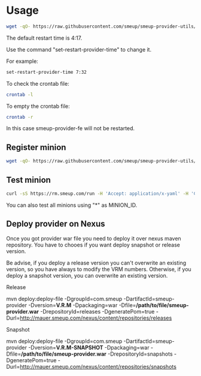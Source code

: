 # Usage

```bash
wget -qO- https://raw.githubusercontent.com/smeup/smeup-provider-utils/master/schedule-provider-restart.sh | bash
```

The default restart time is 4:17.

Use the command "set-restart-provider-time" to change it.

For example:

```bash
set-restart-provider-time 7:32
```

To check the crontab file:

```bash
crontab -l
```

To empty the crontab file:

```bash
crontab -r
```

In this case smeup-provider-fe will not be restarted.

## Register minion

```bash
wget -qO- https://raw.githubusercontent.com/smeup/smeup-provider-utils/master/saltminion.sh | sudo bash -s MINION_ID USERNMANE PASSWORD
```

## Test minion

```bash
curl -sS https://rm.smeup.com/run -H 'Accept: application/x-yaml' -H 'Content-type: application/json' -d '[{"client":"local","tgt":"MINION_ID","fun":"test.ping","username":"USERNMANE","password":"PASSWORD","eauth": "pam"}]'
```

You can also test all minions using "*" as MINION_ID.

## Deploy provider on Nexus

Once you got provider war file you need to deploy it over nexus maven repository. You have to chooes if you want deploy snapshot or release version.

Be advise, if you deploy a release version you can't overwrite an existing version, so you have always to modify the VRM numbers. 
Otherwise, if you deploy a snapshot version, you can overwrite an existing version.

Release

mvn deploy:deploy-file -DgroupId=com.smeup -DartifactId=smeup-provider -Dversion=**V.R.M** -Dpackaging=war -Dfile=**/path/to/file/smeup-provider.war** -DrepositoryId=releases -DgeneratePom=true -Durl=http://mauer.smeup.com/nexus/content/repositories/releases

Snapshot

mvn deploy:deploy-file -DgroupId=com.smeup -DartifactId=smeup-provider -Dversion=**V.R.M-SNAPSHOT** -Dpackaging=war -Dfile=**/path/to/file/smeup-provider.war** -DrepositoryId=snapshots -DgeneratePom=true -Durl=http://mauer.smeup.com/nexus/content/repositories/snapshots

